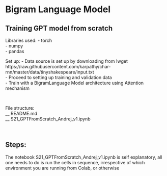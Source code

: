 <h1> Bigram Language Model
<h2> Training GPT model from scratch </h2>
<p>
Libraries used:
- torch <br/>
- numpy <br/>
- pandas <br/>
</p>
<p>
Set up:
- Data source is set up by downloading from !wget https://raw.githubusercontent.com/karpathy/char-rnn/master/data/tinyshakespeare/input.txt <br/>
- Proceed to setting up training and validation data  <br/>
- Train with a BigramLanguage Model architecture using Attention mechanism <br/>
</p>
<br/>
<p>
File structure: <br/>
__ README.md <br/>
__ S21_GPTFromScratch_Andrej_v1.ipynb<br/>
</p>
<br/>
<h2> Steps: </h2>
<p>The notebook S21_GPTFromScratch_Andrej_v1.ipynb is self explanatory, all one needs to do is run the cells in sequence, irrespective of which environment you are running from Colab, or otherwise
</p>
